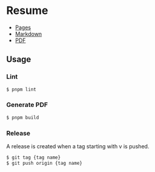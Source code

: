 # Resume

- [Pages](https://tic40.github.io/resume/)
- [Markdown](https://github.com/tic40/resume/blob/main/index.md)
- [PDF](https://github.com/tic40/resume/releases/latest)

## Usage

### Lint
```bash
$ pnpm lint
```

### Generate PDF
```bash
$ pnpm build
```

### Release

A release is created when a tag starting with v is pushed.
```bash
$ git tag {tag name}
$ git push origin {tag name}
```
